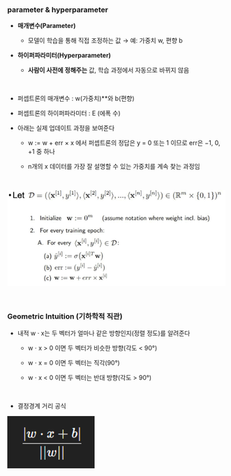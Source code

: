### parameter & hyperparameter

- **매개변수(Parameter)**
  
    - 모델이 학습을 통해 직접 조정하는 값 → 예: 가중치 w, 편향 b

- **하이퍼파라미터(Hyperparameter)**

    - **사람이 사전에 정해주는** 값, 학습 과정에서 자동으로 바뀌지 않음

 <br/>
 
- 퍼셉트론의 매개변수 : w(가중치)**와 b(편향)

- 퍼셉트론의 하이퍼파라미터 : E (에폭 수)

- 아래는 실제 업데이트 과정을 보여준다

    - w := w + err × x 에서 퍼셉트론의 정답은 y = 0 또는 1 이므로 err은 −1, 0, +1 중 하나 

    - n개의 x 데이터를 가장 잘 설명할 수 있는 가중치를 계속 찾는 과정임 

<br/>

![System Resources](../../images/Artificial%20Neural%20Network%20images/파라미터코드예시.png)

<br/>

### Geometric Intuition (기하학적 직관)

- 내적 w ⋅ x는 두 벡터가 얼마나 같은 방향인지(정렬 정도)를 알려준다

    - w ⋅ x > 0 이면 두 벡터가 비슷한 방향(각도 < 90°)
 
    - w ⋅ x = 0 이면 두 벡터는 직각(90°)
 
    - w ⋅ x < 0 이면 두 벡터는 반대 방향(각도 > 90°)

<br/>

- 결정경계 거리 공식

![System Resources](../../images/Artificial%20Neural%20Network%20images/결정경계거리공식.png)





























































































